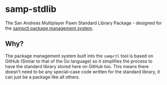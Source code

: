 # samp-stdlib

The San Andreas Multiplayer Pawn Standard Library Package - designed for the [sampctl package management system](http://sampctl.com).

## Why?

The package management system built into the `sampctl` tool is based on GitHub (Simiar to that of the Go language) so it simplifies the process to have the standard library stored here on GitHub too. This means there doesn't need to be any special-case code written for the standard library, it can just be a package like all others.
